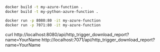 ```sh
docker build -t my-azure-function .
docker build -t my-python-azure-function .
```

```sh
docker run -p 8080:80 -it my-azure-function
docker run -p 7071:80 -it my-azure-function
```

curl http://localhost:8080/api/http_trigger_download_report?name=YourName
http://localhost:7071/api/http_trigger_download_report?name=YourName